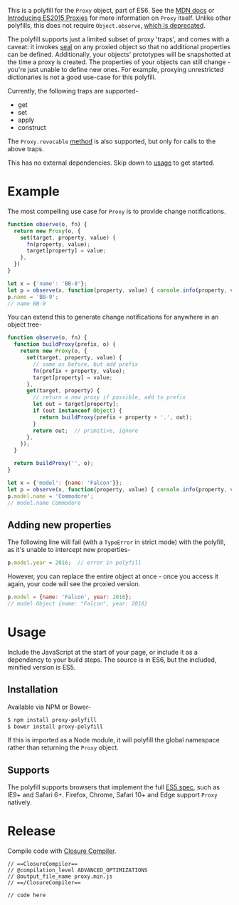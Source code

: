This is a polyfill for the `Proxy` object, part of ES6.
See the [MDN docs](https://developer.mozilla.org/en/docs/Web/JavaScript/Reference/Global_Objects/Proxy) or [Introducing ES2015 Proxies](https://developers.google.com/web/updates/2016/02/es2015-proxies) for more information on `Proxy` itself.
Unlike other polyfills, this does not require `Object.observe`, [which is deprecated](https://www.google.com/search?q=object.observe+deprecated).

The polyfill supports just a limited subset of proxy 'traps', and comes with a caveat: it invokes [seal](https://developer.mozilla.org/en-US/docs/Web/JavaScript/Reference/Global_Objects/Object/seal) on any proxied object so that no additional properties can be defined.
Additionally, your objects' prototypes will be snapshotted at the time a proxy is created.
The properties of your objects can still change - you're just unable to define new ones. For example, proxying unrestricted dictionaries is not a good use-case for this polyfill.

Currently, the following traps are supported-

* get
* set
* apply
* construct

The `Proxy.revocable` [method](https://developer.mozilla.org/en-US/docs/Web/JavaScript/Reference/Global_Objects/Proxy/revocable) is also supported, but only for calls to the above traps.

This has no external dependencies.
Skip down to [usage](#usage) to get started.

# Example

The most compelling use case for `Proxy` is to provide change notifications.

```js
function observe(o, fn) {
  return new Proxy(o, {
    set(target, property, value) {
      fn(property, value);
      target[property] = value;
    },
  })
}

let x = {'name': 'BB-8'};
let p = observe(x, function(property, value) { console.info(property, value) });
p.name = 'BB-9';
// name BB-9
```

You can extend this to generate change notifications for anywhere in an object tree-

```js
function observe(o, fn) {
  function buildProxy(prefix, o) {
    return new Proxy(o, {
      set(target, property, value) {
        // same as before, but add prefix
        fn(prefix + property, value);
        target[property] = value;
      },
      get(target, property) {
        // return a new proxy if possible, add to prefix
        let out = target[property];
        if (out instanceof Object) {
          return buildProxy(prefix + property + '.', out);
        }
        return out;  // primitive, ignore
      },
    });
  }

  return buildProxy('', o);
}

let x = {'model': {name: 'Falcon'}};
let p = observe(x, function(property, value) { console.info(property, value) });
p.model.name = 'Commodore';
// model.name Commodore
```

## Adding new properties

The following line will fail (with a `TypeError` in strict mode) with the polyfill, as it's unable to intercept new properties-

```js
p.model.year = 2016;  // error in polyfill
```

However, you can replace the entire object at once - once you access it again, your code will see the proxied version.

```js
p.model = {name: 'Falcon', year: 2016};
// model Object {name: "Falcon", year: 2016}
```

# Usage

Include the JavaScript at the start of your page, or include it as a dependency to your build steps.
The source is in ES6, but the included, minified version is ES5.

## Installation

Available via NPM or Bower-

```bash
$ npm install proxy-polyfill
$ bower install proxy-polyfill
```

If this is imported as a Node module, it will polyfill the global namespace rather than returning the `Proxy` object.

## Supports

The polyfill supports browsers that implement the full [ES5 spec](http://kangax.github.io/compat-table/es5/), such as IE9+ and Safari 6+.
Firefox, Chrome, Safari 10+ and Edge support `Proxy` natively.

# Release

Compile code with [Closure Compiler](https://closure-compiler.appspot.com/home).

```
// ==ClosureCompiler==
// @compilation_level ADVANCED_OPTIMIZATIONS
// @output_file_name proxy.min.js
// ==/ClosureCompiler==

// code here
```
